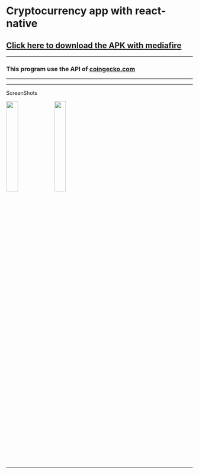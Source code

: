 # Cryptocurrency app with react-native
## [Click here to download the APK with mediafire](https://www.mediafire.com/file/8qmats3rzaafcub/Cryptos.apk/file)
___
### This program use the API of [coingecko.com](https://www.coingecko.com)
___
___
ScreenShots

<div>
<img src='https://user-images.githubusercontent.com/87540108/170102854-abb299c1-c640-4fdd-8f18-f90d3120b4b0.jpg' style='width: 25%; height:25%'/>
<img src='https://user-images.githubusercontent.com/87540108/170102872-983221bb-3e8e-4cf2-95d0-e0d40f44f387.jpg' style='width: 25%; height:25%'/>
</div>

___


